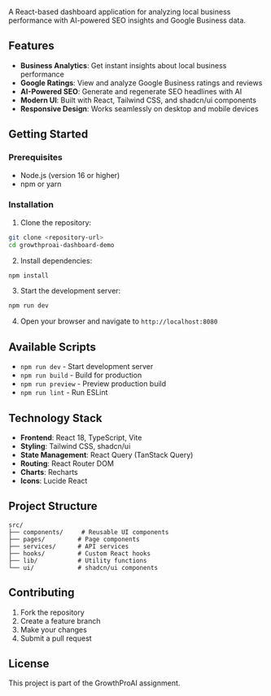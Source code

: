 

A React-based dashboard application for analyzing local business performance with AI-powered SEO insights and Google Business data.

## Features

- **Business Analytics**: Get instant insights about local business performance
- **Google Ratings**: View and analyze Google Business ratings and reviews
- **AI-Powered SEO**: Generate and regenerate SEO headlines with AI
- **Modern UI**: Built with React, Tailwind CSS, and shadcn/ui components
- **Responsive Design**: Works seamlessly on desktop and mobile devices

## Getting Started

### Prerequisites

- Node.js (version 16 or higher)
- npm or yarn

### Installation

1. Clone the repository:
```bash
git clone <repository-url>
cd growthproai-dashboard-demo
```

2. Install dependencies:
```bash
npm install
```

3. Start the development server:
```bash
npm run dev
```

4. Open your browser and navigate to `http://localhost:8080`

## Available Scripts

- `npm run dev` - Start development server
- `npm run build` - Build for production
- `npm run preview` - Preview production build
- `npm run lint` - Run ESLint

## Technology Stack

- **Frontend**: React 18, TypeScript, Vite
- **Styling**: Tailwind CSS, shadcn/ui
- **State Management**: React Query (TanStack Query)
- **Routing**: React Router DOM
- **Charts**: Recharts
- **Icons**: Lucide React

## Project Structure

```
src/
├── components/     # Reusable UI components
├── pages/         # Page components
├── services/      # API services
├── hooks/         # Custom React hooks
├── lib/           # Utility functions
└── ui/            # shadcn/ui components
```

## Contributing

1. Fork the repository
2. Create a feature branch
3. Make your changes
4. Submit a pull request

## License

This project is part of the GrowthProAI assignment.
